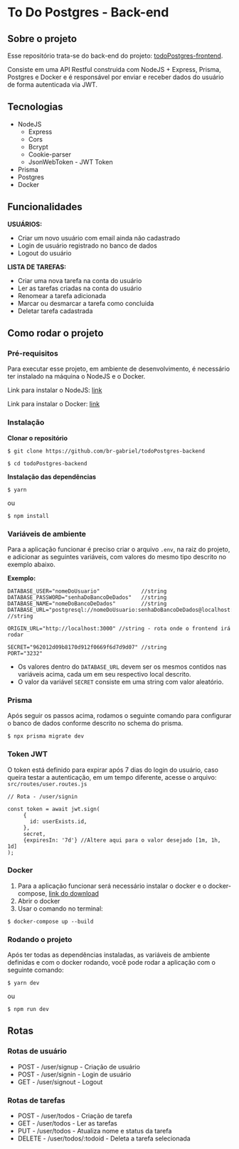 # To Do Postgres - Back-end
## Sobre o projeto
<p>Esse repositório trata-se do back-end do projeto: <a href="https://github.com/br-gabriel/todoPostgres-frontend" target="_blank">todoPostgres-frontend</a>.</p>
<p>Consiste em uma API Restful construida com NodeJS + Express, Prisma, Postgres e Docker e é responsável por enviar e receber dados do usuário de forma autenticada via JWT.</p>

## Tecnologias

* NodeJS
  * Express
  * Cors
  * Bcrypt
  * Cookie-parser
  * JsonWebToken - JWT Token
* Prisma
* Postgres
* Docker

## Funcionalidades

<strong>USUÁRIOS:</strong>

* Criar um novo usuário com email ainda não cadastrado
* Login de usuário registrado no banco de dados
* Logout do usuário

<strong>LISTA DE TAREFAS:</strong>

* Criar uma nova tarefa na conta do usuário
* Ler as tarefas criadas na conta do usuário
* Renomear a tarefa adicionada
* Marcar ou desmarcar a tarefa como concluida
* Deletar tarefa cadastrada

## Como rodar o projeto
### Pré-requisitos
<p>Para executar esse projeto, em ambiente de desenvolvimento, é necessário ter instalado na máquina o NodeJS e o Docker.</p>

<p>Link para instalar o NodeJS: <a href="https://nodejs.org/en/download/" target="_blank">link</a></p>
<p>Link para instalar o Docker: <a href="https://docs.docker.com/get-docker/" target="_blank">link</a></p>

### Instalação
<strong>Clonar o repositório</strong>

```
$ git clone https://github.com/br-gabriel/todoPostgres-backend

$ cd todoPostgres-backend
```

<strong>Instalação das dependências</strong>

```
$ yarn
```

<p>ou</p>

```
$ npm install
```

### Variáveis de ambiente
Para a aplicação funcionar é preciso criar o arquivo `.env`, na raiz do projeto, e adicionar as seguintes variáveis, com valores do mesmo tipo descrito no exemplo abaixo.

<strong>Exemplo:</strong>

```
DATABASE_USER="nomeDoUsuario"             //string
DATABASE_PASSWORD="senhaDoBancoDeDados"   //string
DATABASE_NAME="nomeDoBancoDeDados"        //string
DATABASE_URL="postgresql://nomeDoUsuario:senhaDoBancoDeDados@localhost:5432/nomeDoBancoDeDados" //string

ORIGIN_URL="http://localhost:3000" //string - rota onde o frontend irá rodar

SECRET="962012d09b8170d912f0669f6d7d9d07" //string
PORT="3232"
```
* Os valores dentro do `DATABASE_URL` devem ser os mesmos contidos nas variáveis acima, cada um em seu respectivo local descrito.
* O valor da variável `SECRET` consiste em uma string com valor aleatório.

### Prisma
Após seguir os passos acima, rodamos o seguinte comando para configurar o banco de dados conforme descrito no schema do prisma.
```
$ npx prisma migrate dev
```

### Token JWT
O token está definido para expirar após 7 dias do login do usuário, caso queira testar a autenticação, em um tempo diferente, acesse o arquivo: `src/routes/user.routes.js`

```
// Rota - /user/signin

const token = await jwt.sign(
     {
       id: userExists.id,
     },
     secret,
     {expiresIn: '7d'} //Altere aqui para o valor desejado [1m, 1h, 1d]
);
```

### Docker
1. Para a aplicação funcionar será necessário instalar o docker e o docker-compose, <a href="https://docs.docker.com/compose/install/">link do download</a>
2. Abrir o docker
3. Usar o comando no terminal:
```
$ docker-compose up --build
```

### Rodando o projeto
<p>Após ter todas as dependências instaladas, as variáveis de ambiente definidas e com o docker rodando, você pode rodar a aplicação com o seguinte comando:</p>

```
$ yarn dev
```
<p>ou</p>

```
$ npm run dev
```

## Rotas

### Rotas de usuário

* POST - /user/signup - Criação de usuário
* POST - /user/signin - Login de usuário
* GET - /user/signout - Logout

### Rotas de tarefas

* POST - /user/todos - Criação de tarefa
* GET - /user/todos - Ler as tarefas
* PUT - /user/todos - Atualiza nome e status da tarefa
* DELETE - /user/todos/:todoid - Deleta a tarefa selecionada
